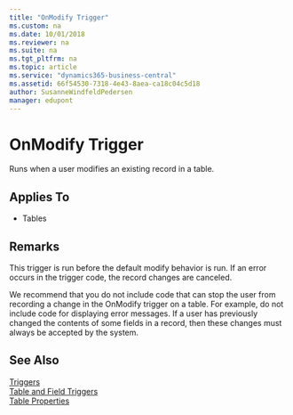 ```yaml
---
title: "OnModify Trigger"
ms.custom: na
ms.date: 10/01/2018
ms.reviewer: na
ms.suite: na
ms.tgt_pltfrm: na
ms.topic: article
ms.service: "dynamics365-business-central"
ms.assetid: 66f54530-7318-4e43-8aea-ca18c04c5d18
author: SusanneWindfeldPedersen
manager: edupont
---
```



# OnModify Trigger
Runs when a user modifies an existing record in a table.  
  
## Applies To  
- Tables  
  
## Remarks  
 This trigger is run before the default modify behavior is run. If an error occurs in the trigger code, the record changes are canceled.  
  
 We recommend that you do not include code that can stop the user from recording a change in the OnModify trigger on a table. For example, do not include code for displaying error messages. If a user has previously changed the contents of some fields in a record, then these changes must always be accepted by the system.  
  
## See Also  
 [Triggers](devenv-triggers.md)  
 [Table and Field Triggers](devenv-table-and-field-triggers.md)  
 [Table Properties](../properties/devenv-table-properties.md)  